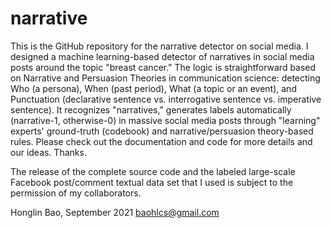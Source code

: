 # narrative
This is the GitHub repository for the narrative detector on social media. I designed a machine learning-based detector of narratives in social media posts around the topic "breast cancer." The logic is straightforward based on Narrative and Persuasion Theories in communication science: detecting Who (a persona), When (past period), What (a topic or an event), and Punctuation (declarative sentence vs. interrogative sentence vs. imperative sentence). It recognizes "narratives," generates labels automatically (narrative-1, otherwise-0) in massive social media posts through "learning" experts' ground-truth (codebook) and narrative/persuasion theory-based rules. Please check out the documentation and code for more details and our ideas. Thanks.

The release of the complete source code and the labeled large-scale Facebook post/comment textual data set that I used is subject to the permission of my collaborators.

Honglin Bao, September 2021 baohlcs@gmail.com
